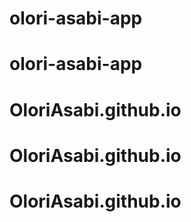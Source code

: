 # olori-asabi-app
# olori-asabi-app
# OloriAsabi.github.io
# OloriAsabi.github.io
# OloriAsabi.github.io
